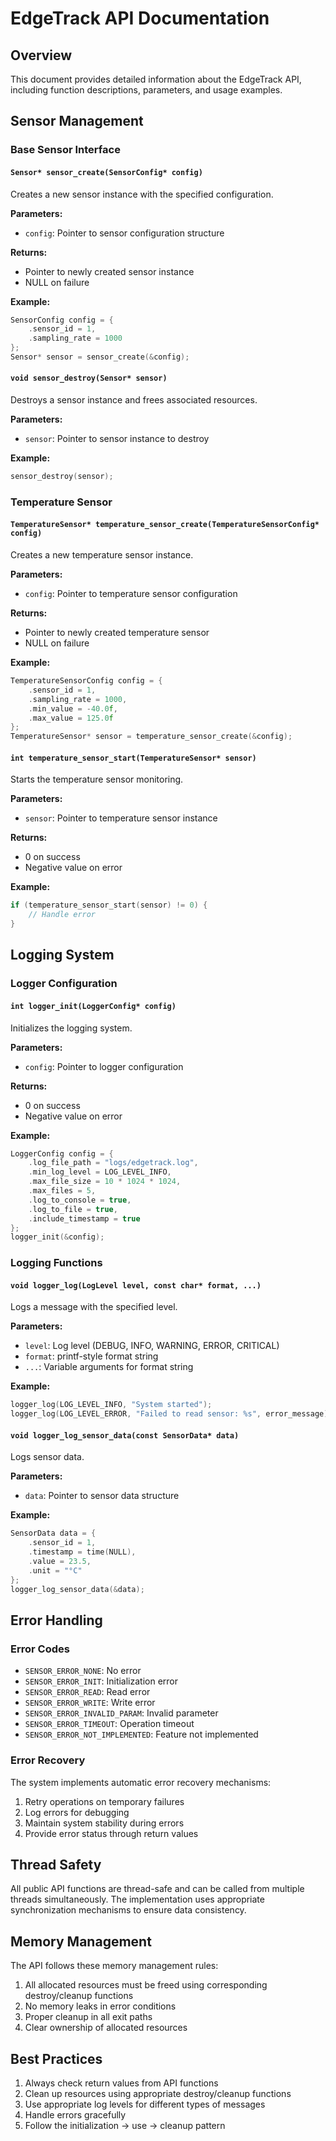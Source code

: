 # EdgeTrack API Documentation

## Overview

This document provides detailed information about the EdgeTrack API, including function descriptions, parameters, and usage examples.

## Sensor Management

### Base Sensor Interface

#### `Sensor* sensor_create(SensorConfig* config)`
Creates a new sensor instance with the specified configuration.

**Parameters:**
- `config`: Pointer to sensor configuration structure

**Returns:**
- Pointer to newly created sensor instance
- NULL on failure

**Example:**
```c
SensorConfig config = {
    .sensor_id = 1,
    .sampling_rate = 1000
};
Sensor* sensor = sensor_create(&config);
```

#### `void sensor_destroy(Sensor* sensor)`
Destroys a sensor instance and frees associated resources.

**Parameters:**
- `sensor`: Pointer to sensor instance to destroy

**Example:**
```c
sensor_destroy(sensor);
```

### Temperature Sensor

#### `TemperatureSensor* temperature_sensor_create(TemperatureSensorConfig* config)`
Creates a new temperature sensor instance.

**Parameters:**
- `config`: Pointer to temperature sensor configuration

**Returns:**
- Pointer to newly created temperature sensor
- NULL on failure

**Example:**
```c
TemperatureSensorConfig config = {
    .sensor_id = 1,
    .sampling_rate = 1000,
    .min_value = -40.0f,
    .max_value = 125.0f
};
TemperatureSensor* sensor = temperature_sensor_create(&config);
```

#### `int temperature_sensor_start(TemperatureSensor* sensor)`
Starts the temperature sensor monitoring.

**Parameters:**
- `sensor`: Pointer to temperature sensor instance

**Returns:**
- 0 on success
- Negative value on error

**Example:**
```c
if (temperature_sensor_start(sensor) != 0) {
    // Handle error
}
```

## Logging System

### Logger Configuration

#### `int logger_init(LoggerConfig* config)`
Initializes the logging system.

**Parameters:**
- `config`: Pointer to logger configuration

**Returns:**
- 0 on success
- Negative value on error

**Example:**
```c
LoggerConfig config = {
    .log_file_path = "logs/edgetrack.log",
    .min_log_level = LOG_LEVEL_INFO,
    .max_file_size = 10 * 1024 * 1024,
    .max_files = 5,
    .log_to_console = true,
    .log_to_file = true,
    .include_timestamp = true
};
logger_init(&config);
```

### Logging Functions

#### `void logger_log(LogLevel level, const char* format, ...)`
Logs a message with the specified level.

**Parameters:**
- `level`: Log level (DEBUG, INFO, WARNING, ERROR, CRITICAL)
- `format`: printf-style format string
- `...`: Variable arguments for format string

**Example:**
```c
logger_log(LOG_LEVEL_INFO, "System started");
logger_log(LOG_LEVEL_ERROR, "Failed to read sensor: %s", error_message);
```

#### `void logger_log_sensor_data(const SensorData* data)`
Logs sensor data.

**Parameters:**
- `data`: Pointer to sensor data structure

**Example:**
```c
SensorData data = {
    .sensor_id = 1,
    .timestamp = time(NULL),
    .value = 23.5,
    .unit = "°C"
};
logger_log_sensor_data(&data);
```

## Error Handling

### Error Codes

- `SENSOR_ERROR_NONE`: No error
- `SENSOR_ERROR_INIT`: Initialization error
- `SENSOR_ERROR_READ`: Read error
- `SENSOR_ERROR_WRITE`: Write error
- `SENSOR_ERROR_INVALID_PARAM`: Invalid parameter
- `SENSOR_ERROR_TIMEOUT`: Operation timeout
- `SENSOR_ERROR_NOT_IMPLEMENTED`: Feature not implemented

### Error Recovery

The system implements automatic error recovery mechanisms:
1. Retry operations on temporary failures
2. Log errors for debugging
3. Maintain system stability during errors
4. Provide error status through return values

## Thread Safety

All public API functions are thread-safe and can be called from multiple threads simultaneously. The implementation uses appropriate synchronization mechanisms to ensure data consistency.

## Memory Management

The API follows these memory management rules:
1. All allocated resources must be freed using corresponding destroy/cleanup functions
2. No memory leaks in error conditions
3. Proper cleanup in all exit paths
4. Clear ownership of allocated resources

## Best Practices

1. Always check return values from API functions
2. Clean up resources using appropriate destroy/cleanup functions
3. Use appropriate log levels for different types of messages
4. Handle errors gracefully
5. Follow the initialization -> use -> cleanup pattern 